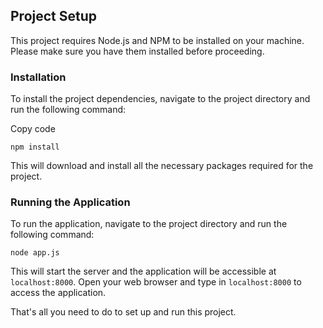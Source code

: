 ## Project Setup
This project requires Node.js and NPM to be installed on your machine. Please make sure you have them installed before proceeding.

### Installation
To install the project dependencies, navigate to the project directory and run the following command:

Copy code
```
npm install
```
This will download and install all the necessary packages required for the project.

### Running the Application
To run the application, navigate to the project directory and run the following command:
```
node app.js
```
This will start the server and the application will be accessible at `localhost:8000`. Open your web browser and type in `localhost:8000` to access the application.

That's all you need to do to set up and run this project.
